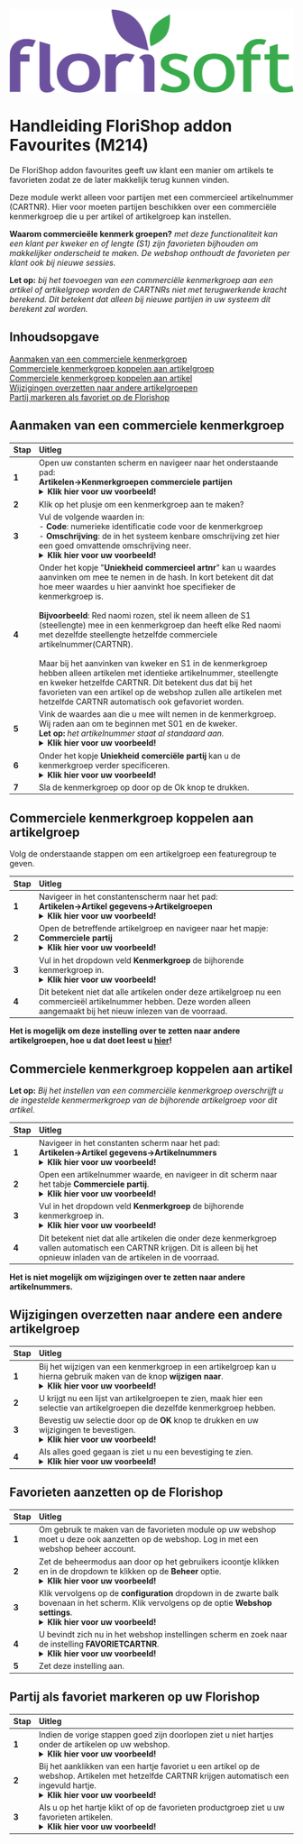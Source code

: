 <img src="../../fslogo.png">

# Handleiding FloriShop addon Favourites (M214)

De FloriShop addon favourites geeft uw klant een manier om artikels te favorieten zodat ze de later makkelijk terug kunnen vinden. 

Deze module werkt alleen voor partijen met een commercieel artikelnummer (CARTNR). Hier voor moeten partijen beschikken over een commerciële kenmerkgroep die u per artikel of artikelgroep kan instellen.

**Waarom commercieële kenmerk groepen?** *met deze functionaliteit kan een klant per kweker en of lengte (S1) zijn favorieten bijhouden om makkelijker onderscheid te maken. De webshop onthoudt de favorieten per klant ook bij nieuwe sessies.*

**Let op:** *bij het toevoegen van een commerciële kenmerkgroep aan een artikel of artikelgroep worden de CARTNRs niet met terugwerkende kracht berekend. Dit betekent dat alleen bij nieuwe partijen in uw systeem dit berekent zal worden.*
## Inhoudsopgave

[Aanmaken van een commerciele kenmerkgroep](#aanmaken-van-een-commerciele-kenmerkgroep)  
[Commerciele kenmerkgroep koppelen aan artikelgroep](#commerciele-kenmerkgroep-koppelen-aan-artikelgroep)  
[Commerciele kenmerkgroep koppelen aan artikel](#commerciele-kenmerkgroep-koppelen-aan-artikel)  
[Wijzigingen overzetten naar andere artikelgroepen](#wijzigingen-overzetten-naar-andere-een-andere-artikelgroep)  
[Partij markeren als favoriet op de Florishop](#partij-als-favoriet-markeren-op-uw-florishop)  

## Aanmaken van een commerciele kenmerkgroep

|Stap|Uitleg|
|:--|:--|
|**1**|Open uw constanten scherm en navigeer naar het onderstaande pad:<Br>**Artikelen→Kenmerkgroepen commerciele partijen**<details><summary><b>Klik hier voor uw voorbeeld!</b></summary><img src=".Favourites Handleiding\image1.png"></details>|
|**2**|Klik op het plusje om een kenmerkgroep aan te maken?|
|**3**|Vul de volgende waarden in:<br>- **Code**: numerieke identificatie code voor de kenmerkgroep<br>- **Omschrijving**: de in het systeem kenbare omschrijving zet hier een goed omvattende omschrijving neer. <details><summary><b>Klik hier voor uw voorbeeld!</b></summary><img src=".Favourites Handleiding\image2.png"></details>|
|**4**|Onder het kopje "**Uniekheid commercieel artnr**" kan u waardes aanvinken om mee te nemen in de hash. In kort betekent dit dat hoe meer waardes u hier aanvinkt hoe specifieker de kenmerkgroep is.<br><br>**Bijvoorbeeld**: Red naomi rozen, stel ik neem alleen de S1 (steellengte) mee in een kenmerkgroep dan heeft elke Red naomi met dezelfde steellengte hetzelfde commerciele artikelnummer(CARTNR). <br><br>Maar bij het aanvinken van kweker en S1 in de kenmerkgroep hebben alleen artikelen met identieke artikelnummer, steellengte en kweker hetzelfde CARTNR. Dit betekent dus dat bij het favorieten van een artikel op de webshop zullen alle artikelen met hetzelfde CARTNR automatisch ook gefavoriet worden. |
|**5**|Vink de waardes aan die u mee wilt nemen in de kenmerkgroep. Wij raden aan om te beginnen met S01 en de kweker. <br>**Let op:** *het artikelnummer staat al standaard aan.* <details><summary><b>Klik hier voor uw voorbeeld!</b></summary><img src=".Favourites Handleiding\image2.png"></details>|
|**6**|Onder het kopje **Uniekheid comerciële partij** kan u de kenmerkgroep verder specificeren.<details><summary><b>Klik hier voor uw voorbeeld!</b></summary><img src=".Favourites Handleiding\image2.png"></details>|
|**7**|Sla de kenmerkgroep op door op de Ok knop te drukken.|

## Commerciele kenmerkgroep koppelen aan artikelgroep

Volg de onderstaande stappen om een artikelgroep een featuregroup te geven. 

|Stap|Uitleg|
|:--|:--|
|**1**|Navigeer in het constantenscherm naar het pad:<br>**Artikelen→Artikel gegevens→Artikelgroepen**<details><summary><b>Klik hier voor uw voorbeeld!</b></summary><img src=".Favourites Handleiding\image3.png"></details>|
|**2**|Open de betreffende artikelgroep en navigeer naar het mapje:<br>**Commerciele partij**<details><summary><b>Klik hier voor uw voorbeeld!</b></summary><img src=".Favourites Handleiding\image3.png"></details>|
|**3**|Vul in het dropdown veld **Kenmerkgroep** de bijhorende kenmerkgroep in.<details><summary><b>Klik hier voor uw voorbeeld!</b></summary><img src=".Favourites Handleiding\image3.png"></details>|
|**4**|Dit betekent niet dat alle artikelen onder deze artikelgroep nu een commercieël artikelnummer hebben. Deze worden alleen aangemaakt bij het nieuw inlezen van de voorraad.|

**Het is mogelijk om deze instelling over te zetten naar andere artikelgroepen, hoe u dat doet leest u [hier](#wijzigingen-overzetten-naar-andere-een-andere-artikelgroep)!**

## Commerciele kenmerkgroep koppelen aan artikel

**Let op:** *Bij het instellen van een commerciële kenmerkgroep overschrijft u de ingestelde kenmermerkgroep van de bijhorende artikelgroep voor dit artikel.*

|Stap|Uitleg|
|:--|:--|
|**1**|Navigeer in het constanten scherm naar het pad:<BR>**Artikelen→Artikel gegevens→Artikelnummers**<details><summary><b>Klik hier voor uw voorbeeld!</b></summary><img src=".Favourites Handleiding\image7.png"></details>|
|**2**|Open een artikelnummer waarde, en navigeer in dit scherm naar het tabje **Commerciele partij**.<details><summary><b>Klik hier voor uw voorbeeld!</b></summary><img src=".Favourites Handleiding\image7.png"></details>|
|**3**|Vul in het dropdown veld **Kenmerkgroep** de bijhorende kenmerkgroep in. <details><summary><b>Klik hier voor uw voorbeeld!</b></summary><img src=".Favourites Handleiding\image7.png"></details>|
|**4**|Dit betekent niet dat alle artikelen die onder deze kenmerkgroep vallen automatisch een CARTNR krijgen. Dit is alleen bij het opnieuw inladen van de artikelen in de voorraad.|

**Het is niet mogelijk om wijzigingen over te zetten naar andere artikelnummers.**

## Wijzigingen overzetten naar andere een andere artikelgroep

|Stap|Uitleg|
|:--|:--|
|**1**|Bij het wijzigen van een kenmerkgroep in een artikelgroep kan u hierna gebruik maken van de knop **wijzigen naar**.<details><summary><b>Klik hier voor uw voorbeeld!</b></summary><img src=".Favourites Handleiding\image4.png"></details>|
|**2**|U krijgt nu een lijst van artikelgroepen te zien, maak hier een selectie van artikelgroepen die dezelfde kenmerkgroep hebben.|
|**3**|Bevestig uw selectie door op de **OK** knop te drukken en uw wijzigingen te bevestigen.<details><summary><b>Klik hier voor uw voorbeeld!</b></summary><img src=".Favourites Handleiding\image5.png"></details>|
|**4**|Als alles goed gegaan is ziet u nu een bevestiging te zien.<details><summary><b>Klik hier voor uw voorbeeld!</b></summary><img src=".Favourites Handleiding\image6.png"></details>|


## Favorieten aanzetten op de Florishop

|Stap|Uitleg|
|:--|:--|
|**1**|Om gebruik te maken van de favorieten module op uw webshop moet u deze ook aanzetten op de webshop. Log in met een webshop beheer account.|
|**2**|Zet de beheermodus aan door op het gebruikers icoontje klikken en in de dropdown te klikken op de **Beheer** optie.<details><summary><b>Klik hier voor uw voorbeeld!</b></summary><img src=".Favourites Handleiding\image8.png"></details>|
|**3**|Klik vervolgens op de **configuration** dropdown in de zwarte balk bovenaan in het scherm. Klik vervolgens op de optie **Webshop settings**.<details><summary><b>Klik hier voor uw voorbeeld!</b></summary><img src=".Favourites Handleiding\image9.png"></details>||
|**4**|U bevindt zich nu in het webshop instellingen scherm en zoek naar de instelling **FAVORIETCARTNR**.<details><summary><b>Klik hier voor uw voorbeeld!</b></summary><img src=".Favourites Handleiding\image10.png"></details>|
|**5**|Zet deze instelling aan.|

## Partij als favoriet markeren op uw Florishop

|Stap|Uitleg|
|:--|:--|
|**1**|Indien de vorige stappen goed zijn doorlopen ziet u niet hartjes onder de artikelen op uw webshop.<details><summary><b>Klik hier voor uw voorbeeld!</b></summary><img src=".Favourites Handleiding\image11.png"></details>|
|**2**|Bij het aanklikken van een hartje favoriet u een artikel op de webshop. Artikelen met hetzelfde CARTNR krijgen automatisch een ingevuld hartje. <details><summary><b>Klik hier voor uw voorbeeld!</b></summary><img src=".Favourites Handleiding\image12.png"></details>|
|**3**|Als u op het hartje klikt of op de favorieten productgroep ziet u uw favorieten artikelen. <details><summary><b>Klik hier voor uw voorbeeld!</b></summary><img src=".Favourites Handleiding\image13.png"></details>|

